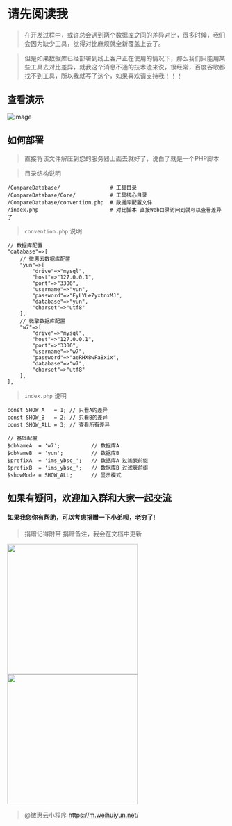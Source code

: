 # 请先阅读我

> 在开发过程中，或许总会遇到两个数据库之间的差异对比，很多时候，我们会因为缺少工具，觉得对比麻烦就全新覆盖上去了。

> 但是如果数据库已经部署到线上客户正在使用的情况下，那么我们只能用某些工具去对比差异，就我这个消息不通的技术渣来说，很经常，百度谷歌都找不到工具，所以我就写了这个，如果喜欢请支持我！！！

## 查看演示

![image](https://github.com/ChinSQ/UtilCompareDatabase/1.png?raw=true)

## 如何部署

> 直接将该文件解压到您的服务器上面去就好了，说白了就是一个PHP脚本

> 目录结构说明
```
/CompareDatabase/                # 工具目录
/CompareDatabase/Core/           # 工具核心目录
/CompareDatabase/convention.php  # 数据库配置文件
/index.php                       # 对比脚本-直接Web目录访问到就可以查看差异了
```
> `convention.php` 说明
```
// 数据库配置
"database"=>[
    // 微惠云数据库配置
    "yun"=>[
        "drive"=>"mysql",
        "host"=>"127.0.0.1",
        "port"=>"3306",
        "username"=>"yun",
        "password"=>"EyLYLe7yxtnxMJ",
        "database"=>"yun",
        "charset"=>"utf8"
    ],
    // 微擎数据库配置
    "w7"=>[
        "drive"=>"mysql",
        "host"=>"127.0.0.1",
        "port"=>"3306",
        "username"=>"w7",
        "password"=>"aeRHX8wFa8xix",
        "database"=>"w7",
        "charset"=>"utf8"
    ],
],
```
> `index.php` 说明
```
const SHOW_A   = 1; // 只看A的差异
const SHOW_B   = 2; // 只看B的差异
const SHOW_ALL = 3; // 查看所有差异

// 基础配置
$dbNameA  = 'w7';          // 数据库A
$dbNameB  = 'yun';         // 数据库B
$prefixA  = 'ims_ybsc_';   // 数据库A 过滤表前缀
$prefixB  = 'ims_ybsc_';   // 数据库B 过滤表前缀
$showMode = SHOW_ALL;      // 显示模式
```

## 如果有疑问，欢迎加入群和大家一起交流


#### 如果我您你有帮助，可以考虑捐赠一下小弟呗，老穷了!

> 捐赠记得附带 捐赠备注，我会在文档中更新

<img src="https://github.com/ChinSQ/UtilCompareDatabase/wxpay.jpg?raw=true" width="300px" />
<img src="https://github.com/ChinSQ/UtilCompareDatabase/alipay.jpg?raw=true" width="300px" />

> @微惠云小程序 https://m.weihuiyun.net/







